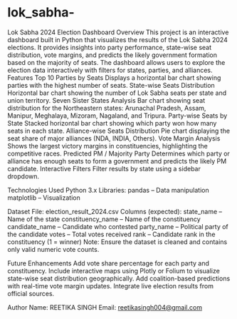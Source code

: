 # lok_sabha-
Lok Sabha 2024 Election Dashboard
Overview
This project is an interactive dashboard built in Python that visualizes the results of the Lok Sabha 2024 elections. It provides insights into party performance, state-wise seat distribution, vote margins, and predicts the likely government formation based on the majority of seats.
The dashboard allows users to explore the election data interactively with filters for states, parties, and alliances.
Features
Top 10 Parties by Seats
Displays a horizontal bar chart showing parties with the highest number of seats.
State-wise Seats Distribution
Horizontal bar chart showing the number of Lok Sabha seats per state and union territory.
Seven Sister States Analysis
Bar chart showing seat distribution for the Northeastern states: Arunachal Pradesh, Assam, Manipur, Meghalaya, Mizoram, Nagaland, and Tripura.
Party-wise Seats by State
Stacked horizontal bar chart showing which party won how many seats in each state.
Alliance-wise Seats Distribution
Pie chart displaying the seat share of major alliances (NDA, INDIA, Others).
Vote Margin Analysis
Shows the largest victory margins in constituencies, highlighting the competitive races.
Predicted PM / Majority Party
Determines which party or alliance has enough seats to form a government and predicts the likely PM candidate.
Interactive Filters
Filter results by state using a sidebar dropdown.

Technologies Used
Python 3.x
Libraries:
pandas – Data manipulation
matplotlib – Visualization

Dataset
File: election_result_2024.csv
Columns (expected):
state_name – Name of the state
constituency_name – Name of the constituency
candidate_name – Candidate who contested
party_name – Political party of the candidate
votes – Total votes received
rank – Candidate rank in the constituency (1 = winner)
Note: Ensure the dataset is cleaned and contains only valid numeric vote counts.


Future Enhancements
Add vote share percentage for each party and constituency.
Include interactive maps using Plotly or Folium to visualize state-wise seat distribution geographically.
Add coalition-based predictions with real-time vote margin updates.
Integrate live election results from official sources.

Author
Name: REETIKA SINGH
Email: reetikasingh004@gmail.com
